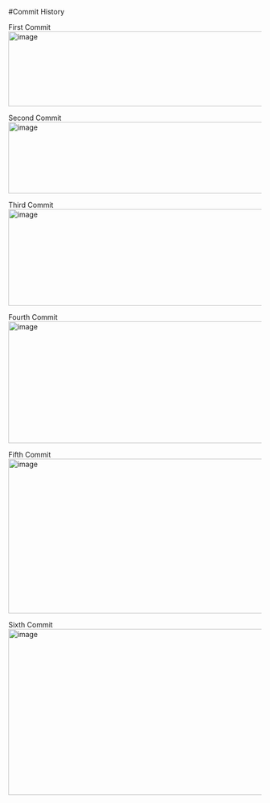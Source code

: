 #Commit History

First Commit
<img width="940" height="149" alt="image" src="https://github.com/user-attachments/assets/923c9433-2839-4f7e-98d4-24e013e43c90" />

Second Commit
<img width="928" height="142" alt="image" src="https://github.com/user-attachments/assets/337d25c8-8e14-4d94-9801-918f4ded7f3a" />

Third Commit
<img width="1144" height="192" alt="image" src="https://github.com/user-attachments/assets/105450ea-adf1-40bc-91ad-b17b845859e8" />

Fourth Commit
<img width="1133" height="242" alt="image" src="https://github.com/user-attachments/assets/c5f7481d-867e-406c-82f4-9ada7e9f0fa5" />

Fifth Commit
<img width="1132" height="307" alt="image" src="https://github.com/user-attachments/assets/91c30632-d4b7-4df5-a82a-bed87257cff9" />

Sixth Commit
<img width="1143" height="330" alt="image" src="https://github.com/user-attachments/assets/3a30e040-f939-4237-94e8-ddee71c653f4" />
